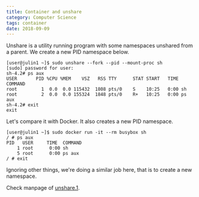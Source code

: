 ```yaml
---
title: Container and unshare
category: Computer Science
tags: container
date: 2018-09-09
---
```


Unshare is a utility running program with some namespaces unshared from a parent. We create a new PID namespace below.

```
[user@julin1 ~]$ sudo unshare --fork --pid --mount-proc sh
[sudo] password for user: 
sh-4.2# ps aux
USER       PID %CPU %MEM    VSZ   RSS TTY      STAT START   TIME COMMAND
root         1  0.0  0.0 115432  1808 pts/0    S    10:25   0:00 sh
root         2  0.0  0.0 155324  1848 pts/0    R+   10:25   0:00 ps aux
sh-4.2# exit
exit
```

Let's compare it with Docker. It also creates a new PID namespace.

```
[user@julin1 ~]$ sudo docker run -it --rm busybox sh
/ # ps aux
PID   USER     TIME  COMMAND
    1 root      0:00 sh
    5 root      0:00 ps aux
/ # exit
```

Ignoring other things, we're doing a similar job here, that is to create a new namespace.

Check manpage of [unshare.1](http://man7.org/linux/man-pages/man1/unshare.1.html).
